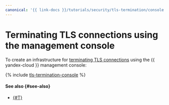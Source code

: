 ```yaml
---
canonical: '{{ link-docs }}/tutorials/security/tls-termination/console'
---
```


# Terminating TLS connections using the management console

To create an infrastructure for [terminating TLS connections](index.md) using the {{ yandex-cloud }} management console:

{% include [tls-termination-console](../../../_tutorials/security/tls-termination-console.md) %}

#### See also {#see-also}

* [{#T}](terraform.md)